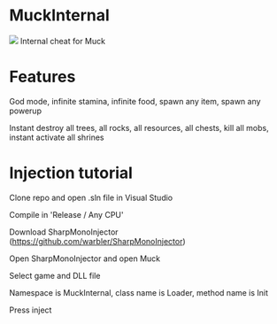 # MuckInternal
<img src="https://i.imgur.com/FekWj01.png"/>
Internal cheat for Muck

# Features
God mode, infinite stamina, infinite food, spawn any item, spawn any powerup

Instant destroy all trees, all rocks, all resources, all chests, kill all mobs, instant activate all shrines

# Injection tutorial

Clone repo and open .sln file in Visual Studio

Compile in 'Release / Any CPU'

Download SharpMonoInjector (https://github.com/warbler/SharpMonoInjector)

Open SharpMonoInjector and open Muck

Select game and DLL file

Namespace is MuckInternal, class name is Loader, method name is Init

Press inject


